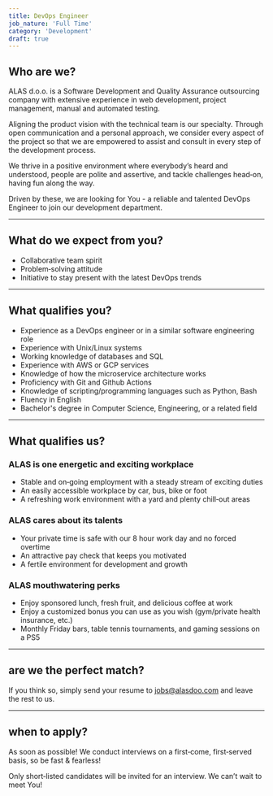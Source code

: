 ```yaml
---
title: DevOps Engineer
job_nature: 'Full Time'
category: 'Development'
draft: true
---
```


## Who are we?

ALAS d.o.o. is a Software Development and Quality Assurance outsourcing company with extensive experience in web development, project management, manual and automated testing.

Aligning the product vision with the technical team is our specialty. Through open communication and a personal approach, we consider every aspect of the project so that we are empowered to assist and consult in every step of the development process.

We thrive in a positive environment where everybody’s heard and understood, people are polite and assertive, and tackle challenges head&#8209;on, having fun along the way.

Driven by these, we are looking for You - a reliable and talented DevOps Engineer to join our development department.

---

## What do we expect from you?

- Collaborative team spirit
- Problem&#8209;solving attitude
- Initiative to stay present with the latest DevOps trends

---

## What qualifies you?

- Experience as a DevOps engineer or in a similar software engineering role
- Experience with Unix/Linux systems
- Working knowledge of databases and SQL
- Experience with AWS or GCP services
- Knowledge of how the microservice architecture works
- Proficiency with Git and Github Actions
- Knowledge of scripting/programming languages such as Python, Bash
- Fluency in English
- Bachelor's degree in Computer Science, Engineering, or a related field

---

## What qualifies us?

### ALAS is one energetic and exciting workplace

- Stable and on&#8209;going employment with a steady stream of exciting duties
- An easily accessible workplace by car, bus, bike or foot
- A refreshing work environment with a yard and plenty chill&#8209;out areas

### ALAS cares about its talents

- Your private time is safe with our 8 hour work day and no forced overtime
- An attractive pay check that keeps you motivated
- A fertile environment for development and growth

### ALAS mouthwatering perks

- Enjoy sponsored lunch, fresh fruit, and delicious coffee at work
- Enjoy a customized bonus you can use as you wish (gym/private health insurance, etc.)
- Monthly Friday bars, table tennis tournaments, and gaming sessions on a PS5

---

## are we the perfect match?

If you think so, simply send your resume to <jobs@alasdoo.com> and leave the rest to us.

---

## when to apply?

As soon as possible!
We conduct interviews on a first&#8209;come, first&#8209;served basis, so be fast & fearless!

Only short&#8209;listed candidates will be invited for an interview. We can’t wait to meet You!
